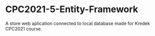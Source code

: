 # CPC2021-5-Entity-Framework
A store web aplication connected to local database made for Kredek CPC2021 course.
